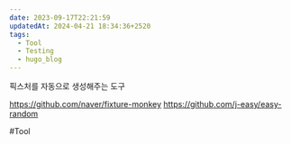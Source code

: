 ```yaml
---
date: 2023-09-17T22:21:59
updatedAt: 2024-04-21 18:34:36+2520
tags:
  - Tool
  - Testing
  - hugo_blog
---
```

픽스처를 자동으로 생성해주는 도구

https://github.com/naver/fixture-monkey
https://github.com/j-easy/easy-random

#Tool 